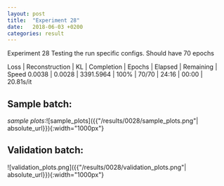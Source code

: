 ```yaml
---
layout: post
title:  "Experiment 28"
date:   2018-06-03 +0200
categories: result
---
```

Experiment 28
Testing the run specific configs.
Should have 70 epochs

Loss | Reconstruction | KL | Completion | Epochs | Elapsed | Remaining | Speed
0.0038 | 0.0028 | 3391.5964 | 100% | 70/70 | 24:16 | 00:00 | 20.81s/it



## **Sample batch**:

_sample plots_:![sample_plots]({{"/results/0028/sample_plots.png"| absolute_url}}){:width="1000px"}

## **Validation batch**:

![validation_plots.png]({{"/results/0028/validation_plots.png"| absolute_url}}){:width="1000px"}
